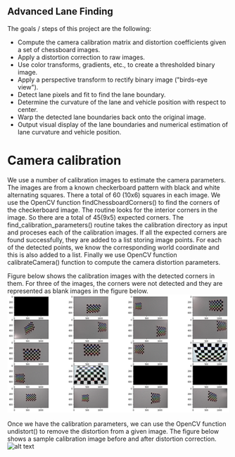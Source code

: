 ## Advanced Lane Finding

The goals / steps of this project are the following:

* Compute the camera calibration matrix and distortion coefficients given a set of chessboard images.
* Apply a distortion correction to raw images.
* Use color transforms, gradients, etc., to create a thresholded binary image.
* Apply a perspective transform to rectify binary image ("birds-eye view").
* Detect lane pixels and fit to find the lane boundary.
* Determine the curvature of the lane and vehicle position with respect to center.
* Warp the detected lane boundaries back onto the original image.
* Output visual display of the lane boundaries and numerical estimation of lane curvature and vehicle position.

[//]: # (Image References)

[image1]: ./output_images/calibration_find_corners.png
[image2]: ./output_images/calibratio_results.png
[image3]: ./output_images/Training-Distribution-After.png
[image4]: ./output_images/9-layer-ConvNet-model.png
[image5]: ./output_images/run1.gif
[image6]: ./output_images/run2.gif


# Camera calibration

We use a number of calibration images to estimate the camera parameters. The images are from a known checkerboard pattern with black and white
alternating squares. There a total of 60 (10x6) squares in each image. We use the OpenCV function findChessboardCorners() to find the corners
of the checkerboard image. The routine looks for the interior corners in the image. So there are a total of 45(9x5) expected corners. 
The find_calibration_parameters() routine takes the calibration directory as input and proceses each of the calibration images. If all the expected corners are found successfully, they are added to a list storing image points. For each of the detected points, we know the corresponding  world coordinate and this is also added to a list. Finally we use OpenCV function calibrateCamera() function to compute the camera distortion parameters.

Figure below shows the calibration images with the detected corners in them. For three of the images, the corners were not detected and they are represented as blank images in the figure below.
![alt text][image1]

Once we have the calibration parameters, we can use the OpenCV function undistort() to remove the distortion from a given image. The figure below shows a sample calibration image before and after distortion correction.
![alt text][image2]


